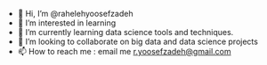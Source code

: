 - 👋 Hi, I’m @rahelehyoosefzadeh
- 👀 I’m interested in learning
- 🌱 I’m currently learning data science tools and techniques.
- 💞️ I’m looking to collaborate on big data and data science projects
- 📫 How to reach me : email me r.yoosefzadeh@gmail.com

<!---
rahelehyoosefzadeh/rahelehyoosefzadeh is a ✨ special ✨ repository because its `README.md` (this file) appears on your GitHub profile.
You can click the Preview link to take a look at your changes.
--->
